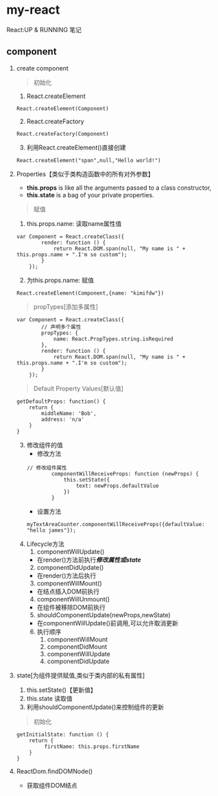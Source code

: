 # my-react
React:UP & RUNNING 笔记
## component
1. create component
   > 初始化
   1. React.createElement
   ```react
   React.createElement(Component)
   ```
   2. React.createFactory
   ```react
   React.createFactory(Component)
   ```
   3. 利用React.createElement()直接创建
   ```react
   React.createElement("span",null,"Hello world!")
   ```
2. Properties【类似于类构造函数中的所有对外参数】
   - **this.props** is like all the arguments passed to a class constructor, 
   - **this.state** is a bag of your private properties.
   > 赋值
   1. this.props.name: 读取name属性值
    ```react
    var Component = React.createClass({
            render: function () {
                return React.DOM.span(null, "My name is " + this.props.name + ".I'm so custom");
            }
        });
    ```
    2. 为this.props.name: 赋值
    ```react
    React.createElement(Component,{name: "kimifdw"})
    ```
    > propTypes[添加多属性]
    
    ```react
    var Component = React.createClass({
            // 声明多个属性
            propTypes: {
                name: React.PropTypes.string.isRequired
            },
            render: function () {
                return React.DOM.span(null, "My name is " + this.props.name + ".I'm so custom");
            }
        });
    ```
    > Default Property Values[默认值]
    
    ```react
    getDefaultProps: function() {
        return {
            middleName: 'Bob',
            address: 'n/a'
        }
    }
    ```
    3. 修改组件的值
        - 修改方法
        ```react
        // 修改组件属性
                componentWillReceiveProps: function (newProps) {
                    this.setState({
                        text: newProps.defaultValue
                    })
                }
        ```
        - 设置方法
        ```react
        myTextAreaCounter.componentWillReceiveProps({defaultValue: "hello james"});
        ```
    4. Lifecycle方法
        1. componentWillUpdate()
        - 在render()方法前执行***修改属性或state***
        2. componentDidUpdate()
        - 在render()方法后执行
        3. componentWillMount()
        - 在结点插入DOM前执行
        4. componentWillUnmount()
        - 在组件被移除DOM前执行
        5. shouldComponentUpdate(newProps,newState)
        - 在componentWillUpdate()前调用,可以允许取消更新
        6. 执行顺序
            1. componentWillMount
            2. componentDidMount
            3. componentWillUpdate
            4. componentDidUpdate
        
3. state[为组件提供赋值,类似于类内部的私有属性]
    1. this.setState()【更新值】
    2. this.state 读取值
    3. 利用shouldComponentUpdate()来控制组件的更新
    > 初始化
    
    ```react
    getInitialState: function () {
        return {
             firstName: this.props.firstName
        }
    }
    ```
4. ReactDom.findDOMNode()
   - 获取组件DOM结点
    